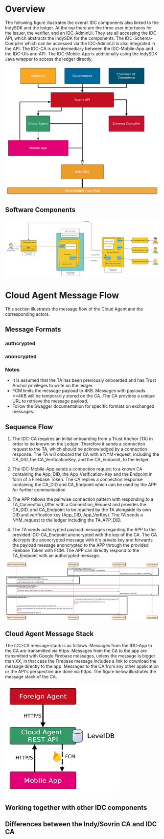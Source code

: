 # Overview
The following figure illustrates the overall IDC components also linked to the IndySDK and the ledger. At the top there are the three user interfaces for the issuer, the verifier, and an IDC-AdminUI. They are all accessing the IDC-API, which abstracts the IndySDK for the components. The IDC-Schema-Compiler which can be accessed via the IDC-AdminUI is also integrated in the API. The IDC-CA is an intermediary between the IDC-Mobile-App and the IDC-UIs and API. The IDC-Mobile-App is additionally using the IndySDK Java wrapper to access the ledger directly.

![IDC components](./IDChainSoftwareComponents.png)

## Software Components


![Agent Role Actors](./Agency_Agents_IDChain.png)


# Cloud Agent Message Flow

This section illustrates the message flow of the Cloud Agent and the corresponding actors.

## Message Formats

### authcrypted

### anoncrypted

### Notes

 - It is assumed that the TA has been previously onboarded and has Trust Anchor privileges to write on the ledger.
 - FCM limits the message payload to 4KB. Messages with payloads >=4KB will be temporarily stored on the CA. The CA provides a unique URL to retrieve the message payload.
 - Follow the Swagger documentation for specific formats on exchanged messages.

## Sequence Flow

1. The IDC-CA requires an initial onboarding from a Trust Anchor (TA) in order to be known on the Ledger. Therefore it sends a connection request to the TA, which should be acknowledged by a connection response. The TA will onboard the CA with a NYM-request, including the CA_DID, the CA_VerificationKey, and the CA_Endpoint, to the ledger.

2. The IDC-Mobile-App sends a connection request to a known CA containing the App_DID, the App_Verification-Key and the Endpoint in form of a Firebase Token. The CA replies a connection response containing the CA_DID and CA_Endpoint which can be used by the APP for further communication.

3. The APP follows the pairwise connection pattern with responding to a TA_Connection_Offer with a Connection_Request and provides the CA_DID, and CA_Endpoint to be reached by the TA alongside its own DID and verification key (App_DID, App_VerKey). The TA sends a NYM_request to the ledger including the TA_APP_DID.

4. The TA sends authcrypted payload messages regarding the APP to the provided IDC-CA_Endpoint anoncrypted with the key of the CA. The CA decrypts the anoncrypted message with it's private key and forwards the payload message anoncrypted to the APP through the provided Firebase Token with FCM. The APP can directly respond to the TA_Endpoint with an authcrypted message.

![CA Message Flow](./idc_cloud_agent_message_flow.png)

## Cloud Agent Message Stack
The IDC-CA message stack is as follows. Messages from the IDC-App to the CA are transmitted via https. Messages from the CA to the app are transmitted with Google Firebase messages, unless the message is bigger than XX, in that case the Firebase message includes a link to download the message directly to the app. Messages to the CA from any other application or the API's perspective are done via https. The figure below illustrates the message stack of the CA.

![IDC-CA Message Stack](./CloudAgentMessageStack.png)

## Working together with other IDC components

## Differences between the Indy/Sovrin CA and IDC CA